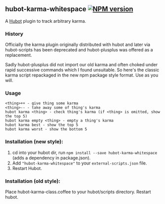 ## hubot-karma-whitespace [![NPM version](https://badge.fury.io/js/hubot-karma-classic.png)](http://badge.fury.io/js/hubot-karma-classic)

A [Hubot](https://github.com/github/hubot) plugin to track arbitrary karma.

### History

Officially the karma plugin originally distributed with hubot and later via
hubot-scripts has been deprecated and hubot-plusplus was offered as a replacement.

Sadly hubot-plusplus did not import our old karma and often choked under rapid
successive commands which I found unsuitable.  So here's the classic karma script
repackaged in the new npm package style format.  Use as you will.

### Usage

    <thing>++ - give thing some karma
    <thing>-- - take away some of thing's karma
    hubot karma <thing> - check thing's karma (if <thing> is omitted, show the top 5)
    hubot karma empty <thing> - empty a thing's karma
    hubot karma best - show the top 5
    hubot karma worst - show the bottom 5

### Installation (new style):

1. cd into your hubot dir, run `npm install --save hubot-karma-whitespace` (adds a dependency in package.json).
2. Add `"hubot-karma-whitespace"` to your `external-scripts.json` file.
3. Restart Hubot.

### Installation (old style):

Place hubot-karma-class.coffee to your hubot/scripts directory. Restart hubot.
